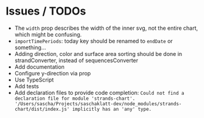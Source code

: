 # Issues / TODOs

- The `width` prop describes the width of the inner svg, not the entire chart, which might be confusing.
- `importTimePeriods`: today key should be renamed to `endDate` or something...
- Adding direction, color and surface area sorting should be done in strandConverter, instead of sequencesConverter
- Add documentation
- Configure y-direction via prop
- Use TypeScript
- Add tests
- Add declaration files to provide code completion: `Could not find a declaration file for module 'strands-chart'. '/Users/sascha/Projects/saschaklatt-dev/node_modules/strands-chart/dist/index.js' implicitly has an 'any' type.`
